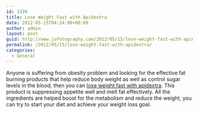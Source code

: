 ```yaml
---
id: 1326
title: Lose Weight Fast with Apidextra
date: 2012-05-15T04:24:00+00:00
author: admin
layout: post
guid: http://www.jafotography.com/2012/05/15/lose-weight-fast-with-apidextra/
permalink: /2012/05/15/lose-weight-fast-with-apidextra/
categories:
  - General
---
```

Anyone is suffering from obesity problem and looking for the effective fat burning products that help reduce body weight as well as control sugar levels in the blood, then you can [lose weight fast with apidextra](http://www.loseweightfast.net/apidextra/). This product is suppressing appetite well and melt fat effectively. All the ingredients are helped boost for the metabolism and reduce the weight, you can try to start your diet and achieve your weight loss goal.